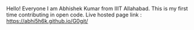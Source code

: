 Hello! Everyone I am Abhishek Kumar from IIIT Allahabad. This is my first time contributing in open code.
Live hosted page link : https://abhi5h6k.github.io/G0git/